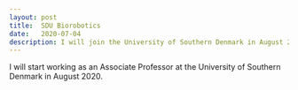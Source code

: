 ```yaml
---
layout: post
title:  SDU Biorobotics
date:   2020-07-04
description: I will join the University of Southern Denmark in August 2020
---
```

I will start working as an Associate Professor at the University of Southern Denmark in August 2020.
